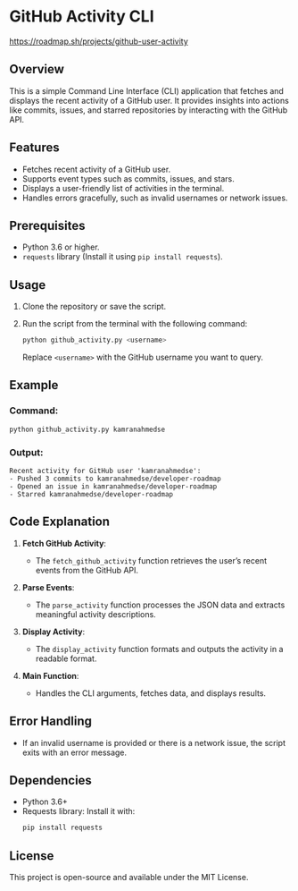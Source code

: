 # GitHub Activity CLI
https://roadmap.sh/projects/github-user-activity

## Overview
This is a simple Command Line Interface (CLI) application that fetches and displays the recent activity of a GitHub user. It provides insights into actions like commits, issues, and starred repositories by interacting with the GitHub API.

## Features
- Fetches recent activity of a GitHub user.
- Supports event types such as commits, issues, and stars.
- Displays a user-friendly list of activities in the terminal.
- Handles errors gracefully, such as invalid usernames or network issues.

## Prerequisites
- Python 3.6 or higher.
- `requests` library (Install it using `pip install requests`).

## Usage
1. Clone the repository or save the script.
2. Run the script from the terminal with the following command:

   ```bash
   python github_activity.py <username>
   ```

   Replace `<username>` with the GitHub username you want to query.

## Example
### Command:
```bash
python github_activity.py kamranahmedse
```

### Output:
```plaintext
Recent activity for GitHub user 'kamranahmedse':
- Pushed 3 commits to kamranahmedse/developer-roadmap
- Opened an issue in kamranahmedse/developer-roadmap
- Starred kamranahmedse/developer-roadmap
```

## Code Explanation
1. **Fetch GitHub Activity**:
   - The `fetch_github_activity` function retrieves the user’s recent events from the GitHub API.

2. **Parse Events**:
   - The `parse_activity` function processes the JSON data and extracts meaningful activity descriptions.

3. **Display Activity**:
   - The `display_activity` function formats and outputs the activity in a readable format.

4. **Main Function**:
   - Handles the CLI arguments, fetches data, and displays results.

## Error Handling
- If an invalid username is provided or there is a network issue, the script exits with an error message.

## Dependencies
- Python 3.6+
- Requests library: Install it with:
  ```bash
  pip install requests
  ```

## License
This project is open-source and available under the MIT License.
